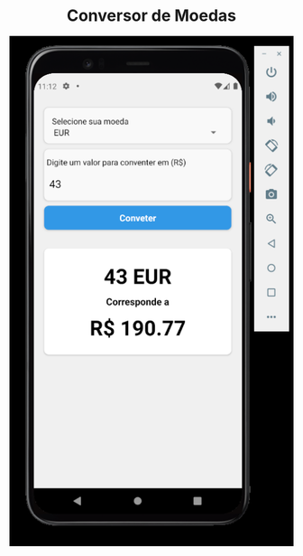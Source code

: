 <h1 align="center">
  Conversor de Moedas
</h1>

<p align="center">
  <img src="./preview.png" alt="preview.png"/>
</p>
